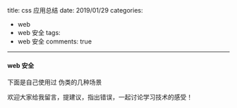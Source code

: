 title: css 应用总结
date: 2019/01/29
categories:

- web
- web 安全
tags:
- web 安全
comments: true
---

#### web 安全
下面是自己使用过 伪类的几种场景



欢迎大家给我留言，提建议，指出错误，一起讨论学习技术的感受！